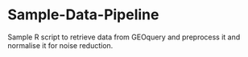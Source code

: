 # Sample-Data-Pipeline

Sample R script to retrieve data from GEOquery and preprocess it and normalise it for noise reduction.

